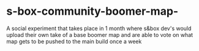# s-box-community-boomer-map-
A social experiment that takes place in 1 month where s&amp;box dev's would upload their own take of a base boomer map and are able to vote on what map gets to be pushed to the main build once a week
